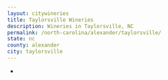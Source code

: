 ```yaml
---
layout: citywineries
title: Taylorsville Wineries
description: Wineries in Taylorsville, NC
permalink: /north-carolina/alexander/taylorsville/
state: nc
county: alexander
city: taylorsville
---
```

-
